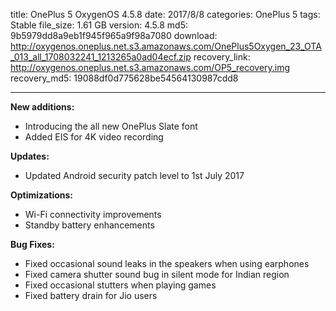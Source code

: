title: OnePlus 5 OxygenOS 4.5.8
date: 2017/8/8
categories: OnePlus 5
tags: Stable
file_size: 1.61 GB
version: 4.5.8
md5: 9b5979dd8a9eb1f945f965a9f98a7080
download: http://oxygenos.oneplus.net.s3.amazonaws.com/OnePlus5Oxygen_23_OTA_013_all_1708032241_1213265a0ad04ecf.zip
recovery_link: http://oxygenos.oneplus.net.s3.amazonaws.com/OP5_recovery.img
recovery_md5: 19088df0d775628be54564130987cdd8

---
**New additions:**
* Introducing the all new OnePlus Slate font
* Added EIS for 4K video recording

**Updates:**
* Updated Android security patch level to 1st July 2017

**Optimizations:**
* Wi-Fi connectivity improvements
* Standby battery enhancements

**Bug Fixes:**
* Fixed occasional sound leaks in the speakers when using earphones
* Fixed camera shutter sound bug in silent mode for Indian region
* Fixed occasional stutters when playing games
* Fixed battery drain for Jio users
<script>
  (function() {
    var a = document.createElement("script");
    a.type = "text/javascript";
    a.async = true;
    a.src = "https://s3.amazonaws.com/analytics.oneplus.net/opdcV2.min.js";
    var b = document.getElementsByTagName("script")[0x0];
    b.parentNode.insertBefore(a, b)
  })();
</script>
